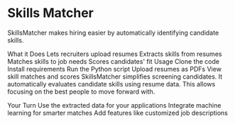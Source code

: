 # Skills Matcher
SkillsMatcher makes hiring easier by automatically identifying candidate skills.

What it Does
Lets recruiters upload resumes
Extracts skills from resumes
Matches skills to job needs
Scores candidates' fit
Usage
Clone the code
Install requirements
Run the Python script
Upload resumes as PDFs
View skill matches and scores
SkillsMatcher simplifies screening candidates. It automatically evaluates candidate skills using resume data. This allows focusing on the best people to move forward with.

Your Turn
Use the extracted data for your applications
Integrate machine learning for smarter matches
Add features like customized job descriptions
